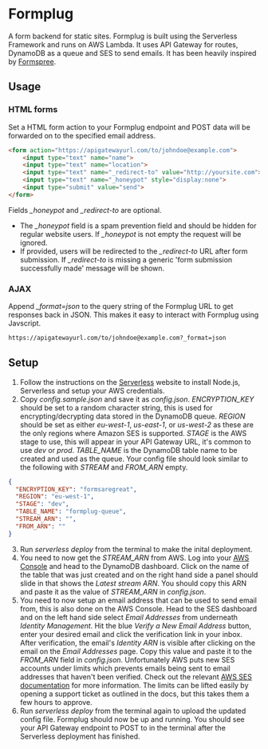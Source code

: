 # Formplug
A form backend for static sites. Formplug is built using the Serverless Framework and runs on AWS Lambda. It uses API Gateway for routes, DynamoDB as a queue and SES to send emails. It has been heavily inspired by [Formspree](https://formspree.io/).

## Usage
### HTML forms
Set a HTML form action to your Formplug endpoint and POST data will be forwarded on to the specified email address.
``` html
<form action="https://apigatewayurl.com/to/johndoe@example.com">
    <input type="text" name="name">
    <input type="text" name="location">
    <input type="text" name="_redirect-to" value="http://yoursite.com">
    <input type="text" name="_honeypot" style="display:none">
    <input type="submit" value="send">
</form>
```
Fields *_honeypot* and *_redirect-to* are optional. 
* The *_honeypot* field is a spam prevention field and should be hidden for regular website users. If *_honeypot* is not empty the request will be ignored. 
* If provided, users will be redirected to the *_redirect-to* URL after form submission. If *_redirect-to* is missing a generic 'form submission successfully made' message will be shown.

### AJAX
Append *_format=json* to the query string of the Formplug URL to get responses back in JSON. This makes it easy to interact with Formplug using Javscript.
``` html
https://apigatewayurl.com/to/johndoe@example.com?_format=json
```

## Setup
1. Follow the instructions on the [Serverless](https://serverless.com/framework/docs/providers/aws/guide/installation) website to install Node.js, Serverless and setup your AWS credentials.
2. Copy *config.sample.json* and save it as *config.json*. *ENCRYPTION_KEY* should be set to a random character string, this is used for encrypting/decrypting data stored in the DynamoDB queue. *REGION* should be set as either *eu-west-1*, *us-east-1*, or *us-west-2* as these are the only regions where Amazon SES is supported. *STAGE* is the AWS stage to use, this will appear in your API Gateway URL, it's common to use *dev* or *prod*. *TABLE_NAME* is the DynamoDB table name to be created and used as the queue. Your config file should look similar to the following with *STREAM* and *FROM_ARN* empty.
``` json
{
  "ENCRYPTION_KEY": "formsaregreat",
  "REGION": "eu-west-1",
  "STAGE": "dev",
  "TABLE_NAME": "formplug-queue",
  "STREAM_ARN": "",
  "FROM_ARN": ""
}
```
3. Run *serverless deploy* from the terminal to make the inital deployment.
4. You need to now get the *STREAM_ARN* from AWS. Log into your [AWS Console](https://aws.amazon.com) and head to the DynamoDB dashboard. Click on the name of the table that was just created and on the right hand side a panel should slide in that shows the *Latest stream ARN*. You should copy this ARN and paste it as the value of *STREAM_ARN* in *config.json*.
5. You need to now setup an email address that can be used to send email from, this is also done on the AWS Console. Head to the SES dashboard and on the left hand side select *Email Addresses* from underneath *Identity Management*. Hit the blue *Verify a New Email Address* button, enter your desired email and click the verification link in your inbox. After verification, the email's *Identity ARN* is visible after clicking on the email on the *Email Addresses* page. Copy this value and paste it to the *FROM_ARN* field in *config.json*. Unfortunately AWS puts new SES accounts under limits which prevents emails being sent to email addresses that haven't been verified. Check out the relevant [AWS SES documentation](http://docs.aws.amazon.com/ses/latest/DeveloperGuide/request-production-access.html) for more information. The limits can be lifted easily by opening a support ticket as outlined in the docs, but this takes them a few hours to approve.
6. Run *serverless deploy* from the terminal again to upload the updated config file. Formplug should now be up and running. You should see your API Gateway endpoint to POST to in the terminal after the Serverless deployment has finished.

